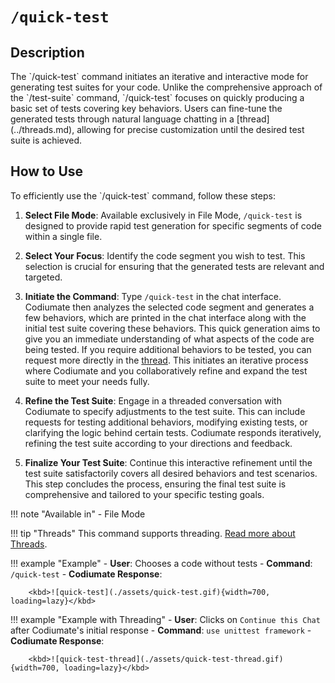 # `/quick-test`

<h2>Description</h2>
The `/quick-test` command initiates an iterative and interactive mode for generating test suites for your code. Unlike the comprehensive approach of the `/test-suite` command, `/quick-test` focuses on quickly producing a basic set of tests covering key behaviors. Users can fine-tune the generated tests through natural language chatting in a [thread](../threads.md), allowing for precise customization until the desired test suite is achieved.

<h2>How to Use</h2>
To efficiently use the `/quick-test` command, follow these steps:

1. **Select File Mode**: Available exclusively in File Mode, `/quick-test` is designed to provide rapid test generation for specific segments of code within a single file.

2. **Select Your Focus**: Identify the code segment you wish to test. This selection is crucial for ensuring that the generated tests are relevant and targeted.

3. **Initiate the Command**: Type `/quick-test` in the chat interface. Codiumate then analyzes the selected code segment and generates a few behaviors, which are printed in the chat interface along with the initial test suite covering these behaviors. This quick generation aims to give you an immediate understanding of what aspects of the code are being tested. If you require additional behaviors to be tested, you can request more directly in the [thread](../threads.md). This initiates an iterative process where Codiumate and you collaboratively refine and expand the test suite to meet your needs fully.

4. **Refine the Test Suite**: Engage in a threaded conversation with Codiumate to specify adjustments to the test suite. This can include requests for testing additional behaviors, modifying existing tests, or clarifying the logic behind certain tests. Codiumate responds iteratively, refining the test suite according to your directions and feedback.

5. **Finalize Your Test Suite**: Continue this interactive refinement until the test suite satisfactorily covers all desired behaviors and test scenarios. This step concludes the process, ensuring the final test suite is comprehensive and tailored to your specific testing goals.


!!! note "Available in"
    - File Mode

!!! tip "Threads"
    This command supports threading. [Read more about Threads](../threads.md).

!!! example "Example"
    - **User**: Chooses a code without tests
    - **Command**: `/quick-test`
    - **Codiumate Response**: 
    
        <kbd>![quick-test](./assets/quick-test.gif){width=700, loading=lazy}</kbd>

!!! example "Example with Threading"
    - **User**: Clicks on `Continue this Chat` after Codiumate's initial response
    - **Command**: `use unittest framework`
    - **Codiumate Response**: 
    
        <kbd>![quick-test-thread](./assets/quick-test-thread.gif){width=700, loading=lazy}</kbd>